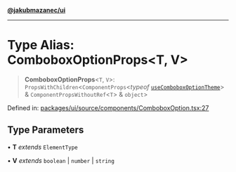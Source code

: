 [**@jakubmazanec/ui**](../README.md)

---

# Type Alias: ComboboxOptionProps\<T, V\>

> **ComboboxOptionProps**\<`T`, `V`\>: `PropsWithChildren`\<`ComponentProps`\<_typeof_
> [`useComboboxOptionTheme`](../functions/useComboboxOptionTheme.md)\> &
> `ComponentPropsWithoutRef`\<`T`\> & `object`\>

Defined in:
[packages/ui/source/components/ComboboxOption.tsx:27](https://github.com/jakubmazanec/tools/blob/90a5050fae768000bb00b2044438762c3c8c0f98/packages/ui/source/components/ComboboxOption.tsx#L27)

## Type Parameters

• **T** _extends_ `ElementType`

• **V** _extends_ `boolean` \| `number` \| `string`
